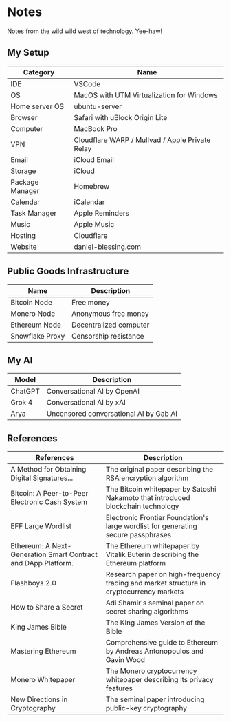 # Notes

Notes from the wild wild west of technology. Yee-haw!

## My Setup

| Category        | Name                                            |
| --------------- | ----------------------------------------------- |
| IDE             | VSCode                                          |
| OS              | MacOS with UTM Virtualization for Windows       |
| Home server OS  | ubuntu-server                                   |
| Browser         | Safari with uBlock Origin Lite                  |
| Computer        | MacBook Pro                                     |
| VPN             | Cloudflare WARP / Mullvad / Apple Private Relay |
| Email           | iCloud Email                                    |
| Storage         | iCloud                                          |
| Package Manager | Homebrew                                        |
| Calendar        | iCalendar                                       |
| Task Manager    | Apple Reminders                                 |
| Music           | Apple Music                                     |
| Hosting         | Cloudflare                                      |
| Website         | daniel-blessing.com                             |

## Public Goods Infrastructure

| Name            | Description            |
| --------------- | ---------------------- |
| Bitcoin Node    | Free money             |
| Monero Node     | Anonymous free money   |
| Ethereum Node   | Decentralized computer |
| Snowflake Proxy | Censorship resistance  |

## My AI

| Model   | Description                            |
| ------- | -------------------------------------- |
| ChatGPT | Conversational AI by OpenAI            |
| Grok 4  | Conversational AI by xAI               |
| Arya    | Uncensored conversational AI by Gab AI |

## References

| References                                                    | Description                                                                             |
| ------------------------------------------------------------- | --------------------------------------------------------------------------------------- |
| A Method for Obtaining Digital Signatures...                  | The original paper describing the RSA encryption algorithm                              |
| Bitcoin: A Peer-to-Peer Electronic Cash System                | The Bitcoin whitepaper by Satoshi Nakamoto that introduced blockchain technology        |
| EFF Large Wordlist                                            | Electronic Frontier Foundation's large wordlist for generating secure passphrases       |
| Ethereum: A Next-Generation Smart Contract and DApp Platform. | The Ethereum whitepaper by Vitalik Buterin describing the Ethereum platform             |
| Flashboys 2.0                                                 | Research paper on high-frequency trading and market structure in cryptocurrency markets |
| How to Share a Secret                                         | Adi Shamir's seminal paper on secret sharing algorithms                                 |
| King James Bible                                              | The King James Version of the Bible                                                     |
| Mastering Ethereum                                            | Comprehensive guide to Ethereum by Andreas Antonopoulos and Gavin Wood                  |
| Monero Whitepaper                                             | The Monero cryptocurrency whitepaper describing its privacy features                    |
| New Directions in Cryptography                                | The seminal paper introducing public-key cryptography                                   |
